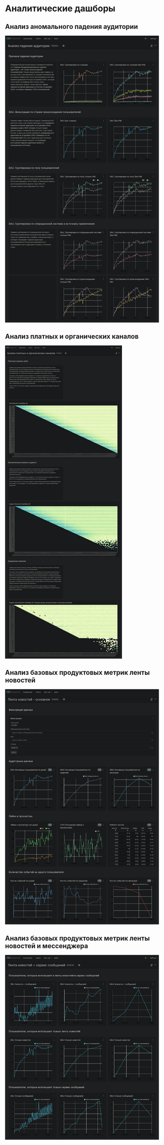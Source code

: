 # Аналитические дашборы
## Анализ аномального падения аудитории
![dashboard_04_audience_drop](dashboard_04_audience_drop.png)

## Анализ платных и органических каналов
![dashboard_03_channels_comparison](dashboard_03_channels_comparison.png)

## Анализ базовых продуктовых метрик ленты новостей
![dashboard_01_newsfeed](dashboard_01_newsfeed.png)

## Анализ базовых продуктовых метрик ленты новостей и мессенджера
![dashboard_02_newsfeed_messenger](dashboard_02_newsfeed_messenger.png)
